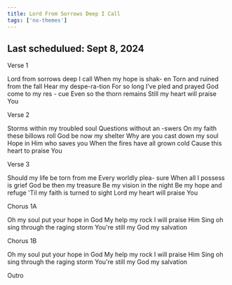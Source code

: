 ```yaml
---
title: Lord From Sorrows Deep I Call
tags: ['no-themes']
---
```


## Last schedulued: Sept 8, 2024          

Verse 1

Lord from sorrows deep I call
When my hope is shak- en
Torn and ruined from the fall
Hear my despe-ra-tion
For so long I’ve pled and prayed
God come to my res - cue
Even so the thorn remains
Still my heart will praise You

Verse 2

Storms within my troubled soul
Questions without an -swers
On my faith these billows roll
God be now my shelter
Why are you cast down my soul
Hope in Him who saves you
When the fires have all grown cold
Cause this heart to praise You


Verse 3

Should my life be torn from me
Every worldly plea- sure
When all I possess is grief
God be then my treasure
Be my vision in the night
Be my hope and refuge
'Til my faith is turned to sight
Lord my heart will praise You

Chorus 1A

Oh my soul put your hope in God
My help my rock I will praise Him
Sing oh sing through the raging storm
You're still my God my salvation

Chorus 1B

Oh my soul put your hope in God
My help my rock I will praise Him
Sing oh sing through the raging storm
You're still my God my salvation

Outro

